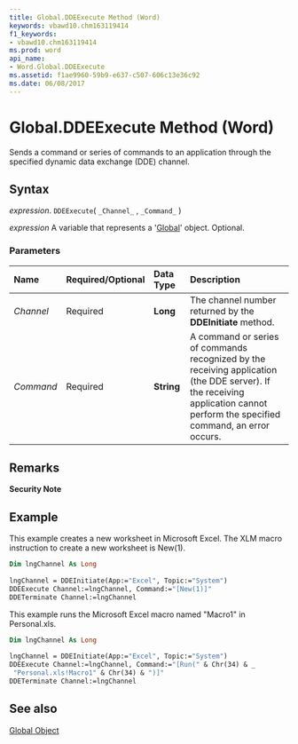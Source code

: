 ```yaml
---
title: Global.DDEExecute Method (Word)
keywords: vbawd10.chm163119414
f1_keywords:
- vbawd10.chm163119414
ms.prod: word
api_name:
- Word.Global.DDEExecute
ms.assetid: f1ae9960-59b9-e637-c507-606c13e36c92
ms.date: 06/08/2017
---
```



# Global.DDEExecute Method (Word)

Sends a command or series of commands to an application through the specified dynamic data exchange (DDE) channel.


## Syntax

 _expression_. `DDEExecute`( `_Channel_` , `_Command_` )

 _expression_ A variable that represents a '[Global](Word.Global.md)' object. Optional.


### Parameters



|**Name**|**Required/Optional**|**Data Type**|**Description**|
|:-----|:-----|:-----|:-----|
| _Channel_|Required| **Long**|The channel number returned by the  **DDEInitiate** method.|
| _Command_|Required| **String**|A command or series of commands recognized by the receiving application (the DDE server). If the receiving application cannot perform the specified command, an error occurs.|

## Remarks


 **Security Note**  




## Example

This example creates a new worksheet in Microsoft Excel. The XLM macro instruction to create a new worksheet is New(1).


```vb
Dim lngChannel As Long 
 
lngChannel = DDEInitiate(App:="Excel", Topic:="System") 
DDEExecute Channel:=lngChannel, Command:="[New(1)]" 
DDETerminate Channel:=lngChannel
```

This example runs the Microsoft Excel macro named "Macro1" in Personal.xls.




```vb
Dim lngChannel As Long 
 
lngChannel = DDEInitiate(App:="Excel", Topic:="System") 
DDEExecute Channel:=lngChannel, Command:="[Run(" & Chr(34) & _ 
 "Personal.xls!Macro1" & Chr(34) & ")]" 
DDETerminate Channel:=lngChannel
```


## See also


[Global Object](Word.Global.md)

